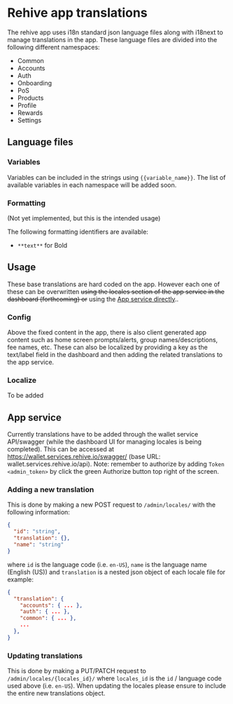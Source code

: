 # Rehive app translations

The rehive app uses i18n standard json language files along with i18next to manage translations in the app. These language files are divided into the following different namespaces:

- Common
- Accounts
- Auth
- Onboarding
- PoS
- Products
- Profile
- Rewards
- Settings

## Language files

### Variables

Variables can be included in the strings using `{{variable_name}}`. The list of available variables in each namespace will be added soon.

### Formatting

(Not yet implemented, but this is the intended usage)

The following formatting identifiers are available:

- `**text**` for Bold

## Usage

These base translations are hard coded on the app. However each one of these can be overwritten ~~using the locales section of the app service in the dashboard (forthcoming) or~~ using the [App service directly](#app-service)..

### Config

Above the fixed content in the app, there is also client generated app content such as home screen prompts/alerts, group names/descriptions, fee names, etc. These can also be localized by providing a key as the text/label field in the dashboard and then adding the related translations to the app service.

### Localize

To be added

## App service

Currently translations have to be added through the wallet service API/swagger (while the dashboard UI for managing locales is being completed). This can be accessed at https://wallet.services.rehive.io/swagger/ (base URL: wallet.services.rehive.io/api). Note: remember to authorize by adding `Token <admin_token>` by click the green Authorize button top right of the screen.

### Adding a new translation

This is done by making a new POST request to `/admin/locales/` with the following information:

```json
{
  "id": "string",
  "translation": {},
  "name": "string"
}
```

where `id` is the language code (i.e. `en-US`), `name` is the language name (English (US)) and `translation` is a nested json object of each locale file for example:

```json
{
  "translation": {
    "accounts": { ... },
    "auth": { ... },
    "common": { ... },
    ...
  },
}
```

### Updating translations

This is done by making a PUT/PATCH request to `/admin/locales/{locales_id}/` where `locales_id` is the `id` / language code used above (i.e. `en-US`). When updating the locales please ensure to include the entire new translations object.
